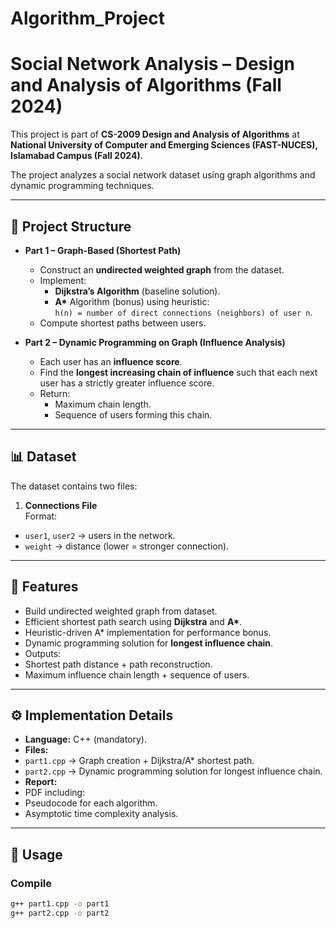 # Algorithm_Project
# Social Network Analysis – Design and Analysis of Algorithms (Fall 2024)

This project is part of **CS-2009 Design and Analysis of Algorithms** at  
**National University of Computer and Emerging Sciences (FAST-NUCES), Islamabad Campus (Fall 2024)**.  

The project analyzes a social network dataset using graph algorithms and dynamic programming techniques.  

---

## 📂 Project Structure
- **Part 1 – Graph-Based (Shortest Path)**
  - Construct an **undirected weighted graph** from the dataset.
  - Implement:
    - **Dijkstra’s Algorithm** (baseline solution).
    - **A\*** Algorithm (bonus) using heuristic:  
      `h(n) = number of direct connections (neighbors) of user n`.
  - Compute shortest paths between users.

- **Part 2 – Dynamic Programming on Graph (Influence Analysis)**
  - Each user has an **influence score**.
  - Find the **longest increasing chain of influence** such that each next user has a strictly greater influence score.
  - Return:
    - Maximum chain length.
    - Sequence of users forming this chain.

---

## 📊 Dataset
The dataset contains two files:
1. **Connections File**  
   Format:  
- `user1`, `user2` → users in the network.  
- `weight` → distance (lower = stronger connection).

---

## 🚀 Features
- Build undirected weighted graph from dataset.
- Efficient shortest path search using **Dijkstra** and **A\***.
- Heuristic-driven A\* implementation for performance bonus.
- Dynamic programming solution for **longest influence chain**.
- Outputs:
- Shortest path distance + path reconstruction.
- Maximum influence chain length + sequence of users.

---

## ⚙️ Implementation Details
- **Language:** C++ (mandatory).  
- **Files:**
- `part1.cpp` → Graph creation + Dijkstra/A\* shortest path.
- `part2.cpp` → Dynamic programming solution for longest influence chain.
- **Report:**  
- PDF including:
 - Pseudocode for each algorithm.
 - Asymptotic time complexity analysis.

---

## 📌 Usage
### Compile
```bash
g++ part1.cpp -o part1
g++ part2.cpp -o part2


